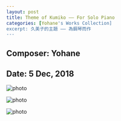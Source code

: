 ```yaml
---
layout: post
title: Theme of Kumiko –– For Solo Piano
categories: [Yohane's Works Collection]
excerpt: 久美子的主題 —— 為鋼琴而作
---
```

## Composer: Yohane

## Date: 5 Dec, 2018

![photo](/maples/assets/Theme-Of-Kumiko/1.png)

![photo](/maples/assets/Theme-Of-Kumiko/2.png)

![photo](/maples/assets/Theme-Of-Kumiko/3.png)
